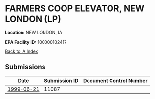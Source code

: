 # FARMERS COOP ELEVATOR, NEW LONDON   (LP)

**Location:** NEW LONDON, IA

**EPA Facility ID:** 100000102417

[Back to IA Index](../../index.md)

## Submissions

| Date | Submission ID | Document Control Number |
|------|--------------|-------------------------|
| [1999-06-21](submissions/11087.md) | 11087 |  |
